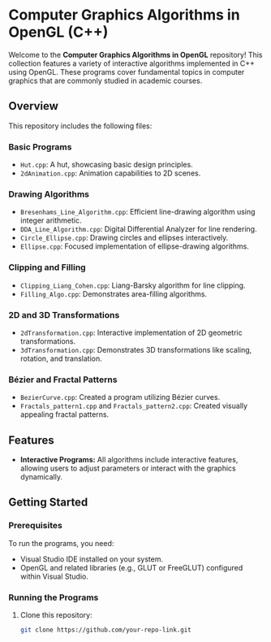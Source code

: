 # Computer Graphics Algorithms in OpenGL (C++)

Welcome to the **Computer Graphics Algorithms in OpenGL** repository! This collection features a variety of interactive algorithms implemented in C++ using OpenGL. These programs cover fundamental topics in computer graphics that are commonly studied in academic courses.

## Overview

This repository includes the following files:

### Basic Programs
- `Hut.cpp`: A hut, showcasing basic design principles.
- `2dAnimation.cpp`: Animation capabilities to 2D scenes.

### Drawing Algorithms
- `Bresenhams_Line_Algorithm.cpp`: Efficient line-drawing algorithm using integer arithmetic.
- `DDA_Line_Algorithm.cpp`: Digital Differential Analyzer for line rendering.
- `Circle_Ellipse.cpp`: Drawing circles and ellipses interactively.
- `Ellipse.cpp`: Focused implementation of ellipse-drawing algorithms.

### Clipping and Filling
- `Clipping_Liang_Cohen.cpp`: Liang-Barsky algorithm for line clipping.
- `Filling_Algo.cpp`: Demonstrates area-filling algorithms.
  
### 2D and 3D Transformations
- `2dTransformation.cpp`: Interactive implementation of 2D geometric transformations.
- `3dTransformation.cpp`: Demonstrates 3D transformations like scaling, rotation, and translation.
  
### Bézier and Fractal Patterns
- `BezierCurve.cpp`: Created a program utilizing Bézier curves.
- `Fractals_pattern1.cpp` and `Fractals_pattern2.cpp`: Created visually appealing fractal patterns.

## Features

- **Interactive Programs:** All algorithms include interactive features, allowing users to adjust parameters or interact with the graphics dynamically.

## Getting Started

### Prerequisites
To run the programs, you need:
- Visual Studio IDE installed on your system.
- OpenGL and related libraries (e.g., GLUT or FreeGLUT) configured within Visual Studio.

### Running the Programs
1. Clone this repository:
   ```bash
   git clone https://github.com/your-repo-link.git
